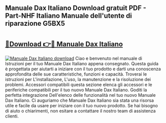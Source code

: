 ## Manuale Dax Italiano Download gratuit PDF - Part-NHF Italiano Manuale dell'utente di riparazione G5BX5

# <h2><a href="http://dfbh1mh.blite.top/?on=Manuale+Dax+Italiano">🔗Download 👉🔴 Manuale Dax Italiano</a></h2>

[![Manuale Dax Italiano download](https://i.imgur.com/lujVjoI.png)](http://dfbh1mh.blite.top/?on=Manuale+Dax+Italiano)
Ciao e benvenuto nel manuale di Istruzioni per il tuo Manuale Dax Italiano appena consegnato. Questa guida è progettata per aiutarti a iniziare con il tuo prodotto e darti una conoscenza approfondita delle sue caratteristiche, funzioni e capacità. Troverai le istruzioni per L'installazione, L'uso, la manutenzione e la risoluzione dei problemi. Accessori compatibili questa sezione elenca gli accessori e le periferiche compatibili per il tuo nuovo Manuale Dax Italiano. Goditi la perfetta integrazione Dell'elenco delle funzionalità nel tuo nuovo Manuale Dax Italiano. Ci auguriamo che Manuale Dax Italiano sia stata una risorsa utile e facile da usare per iniziare con il tuo nuovo prodotto. Se hai bisogno di aiuto o chiarimenti, non esitare a contattare il nostro team di assistenza clienti.
